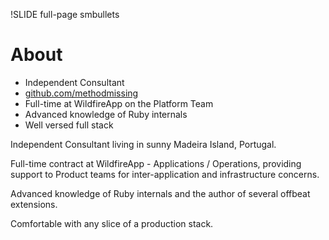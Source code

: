 !SLIDE full-page smbullets

# About #

* Independent Consultant
* [github.com/methodmissing](http://github.com/methodmissing)
* Full-time at WildfireApp on the Platform Team
* Advanced knowledge of Ruby internals
* Well versed full stack

<p class="notes">
Independent Consultant living in sunny Madeira Island, Portugal.

Full-time contract at WildfireApp - Applications / Operations, providing support to Product teams for inter-application and infrastructure concerns.

Advanced knowledge of Ruby internals and the author of several offbeat extensions.

Comfortable with any slice of a production stack.
</p>